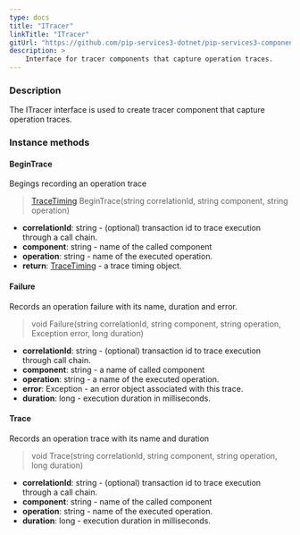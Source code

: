 ```yaml
---
type: docs
title: "ITracer"
linkTitle: "ITracer"
gitUrl: "https://github.com/pip-services3-dotnet/pip-services3-components-dotnet"
description: >
    Interface for tracer components that capture operation traces.
---
```


### Description

The ITracer interface is used to create tracer component that capture operation traces.

### Instance methods

#### BeginTrace
Begings recording an operation trace

> [TraceTiming](../trace_timing) BeginTrace(string correlationId, string component, string operation)

- **correlationId**: string - (optional) transaction id to trace execution through a call chain.
- **component**: string - name of the called component
- **operation**: string - name of the executed operation.
- **return**: [TraceTiming](../trace_timing) - a trace timing object.


#### Failure
Records an operation failure with its name, duration and error.

> void Failure(string correlationId, string component, string operation, Exception error,
long duration)

- **correlationId**: string - (optional) transaction id to trace execution through call chain.
- **component**: string - a name of called component
- **operation**: string - a name of the executed operation.
- **error**: Exception - an error object associated with this trace.
- **duration**: long - execution duration in milliseconds.


#### Trace
Records an operation trace with its name and duration

> void Trace(string correlationId, string component, string operation, long duration)

- **correlationId**: string - (optional) transaction id to trace execution through a call chain.
- **component**: string - name of the called component
- **operation**: string - name of the executed operation.
- **duration**: long - execution duration in milliseconds.
